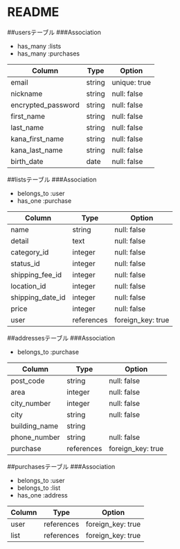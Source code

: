 # README

##usersテーブル
###Association
- has_many :lists
- has_many :purchases

| Column             | Type    | Option       |
| ------------------ | ------- | ------------ |
| email              | string  | unique: true |
| nickname           | string  | null: false  |
| encrypted_password | string  | null: false  |
| first_name         | string  | null: false  |
| last_name          | string  | null: false  |
| kana_first_name    | string  | null: false  |
| kana_last_name     | string  | null: false  |
| birth_date         | date    | null: false  |

##listsテーブル
###Association
- belongs_to :user
- has_one :purchase

| Column           | Type       | Option            |
| ---------------- | ---------- | ----------------- |
| name             | string     | null: false       |
| detail           | text       | null: false       | 
| category_id      | integer    | null: false       |
| status_id        | integer    | null: false       |
| shipping_fee_id  | integer    | null: false       |
| location_id      | integer    | null: false       |
| shipping_date_id | integer    | null: false       |
| price            | integer    | null: false       |
| user             | references | foreign_key: true |

##addressesテーブル
###Association
- belongs_to :purchase

| Column         | Type       | Option            |
| -------------- | ---------- | ----------------- |
| post_code      | string     | null: false       |
| area           | integer    | null: false       |
| city_number    | integer    | null: false       |
| city           | string     | null: false       |
| building_name  | string     |                   |
| phone_number   | string     | null: false       |
| purchase       | references | foreign_key: true |

##purchasesテーブル
###Association
- belongs_to :user
- belongs_to :list
- has_one :address

| Column  | Type       | Option                  |
| ------  | ---------- | ----------------------- |
| user    | references | foreign_key: true       |
| list    | references | foreign_key: true       |

